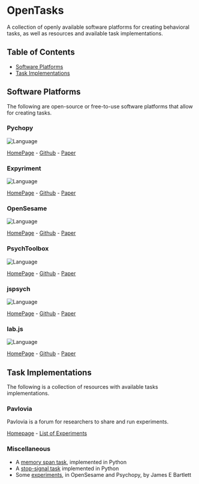 # OpenTasks

A collection of openly available software platforms for creating behavioral tasks, as well as resources and available task implementations. 

## Table of Contents

- [Software Platforms](#software-platforms)
- [Task Implementations](#task-implementations)

## Software Platforms

The following are open-source or free-to-use software platforms that allow for creating tasks. 

### Pychopy

![Language](https://img.shields.io/badge/Language-Python-blue.svg)

[HomePage](https://www.psychopy.org/) - 
[Github](https://github.com/psychopy/psychopy) - 
[Paper](https://doi.org/10.1016/j.jneumeth.2006.11.017)

### Expyriment

![Language](https://img.shields.io/badge/Language-Python-blue.svg)

[HomePage](https://www.expyriment.org/) - 
[Github](https://github.com/expyriment/expyriment) - 
[Paper](https://doi.org/10.3758/s13428-013-0436-9)

### OpenSesame

![Language](https://img.shields.io/badge/Language-Python-blue.svg)

[HomePage](https://osdoc.cogsci.nl/) - 
[Github](https://github.com/smathot/OpenSesame) - 
[Paper](https://doi.org/10.3758/s13428-011-0168-7)

### PsychToolbox

![Language](https://img.shields.io/badge/Language-Matlab-orange.svg)

[HomePage](http://psychtoolbox.org/) - 
[Github](https://github.com/Psychtoolbox-3/Psychtoolbox-3) - 
[Paper](https://doi.org/10.1163/156856897X00357)

### jspsych

![Language](https://img.shields.io/badge/Language-javascript-yellow.svg)

[HomePage](https://www.jspsych.org/) - 
[Github](https://github.com/jspsych/jsPsych/) - 
[Paper](https://doi.org/10.3758/s13428-014-0458-y)

### lab.js

![Language](https://img.shields.io/badge/Language-javascript-yellow.svg)

[HomePage](https://lab.js.org/) - 
[Github](https://github.com/felixhenninger/lab.js) - 
[Paper](https://doi.org/10.31234/osf.io/fqr49)

## Task Implementations

The following is a collection of resources with available tasks implementations. 

### Pavlovia

Pavlovia is a forum for researchers to share and run experiments. 

[Homepage](https://pavlovia.org/) - [List of Experiments](https://pavlovia.org/explore)

### Miscellaneous

- A [memory span task](https://github.com/tmalsburg/py-span-task), implemented in Python
- A [stop-signal task](https://github.com/bramzandbelt/StPy) implemented in Python
- Some [experiments](https://bartlettje.github.io/BartlettJE.github.io/experiments/), in OpenSesame and Psychopy, by James E Bartlett

